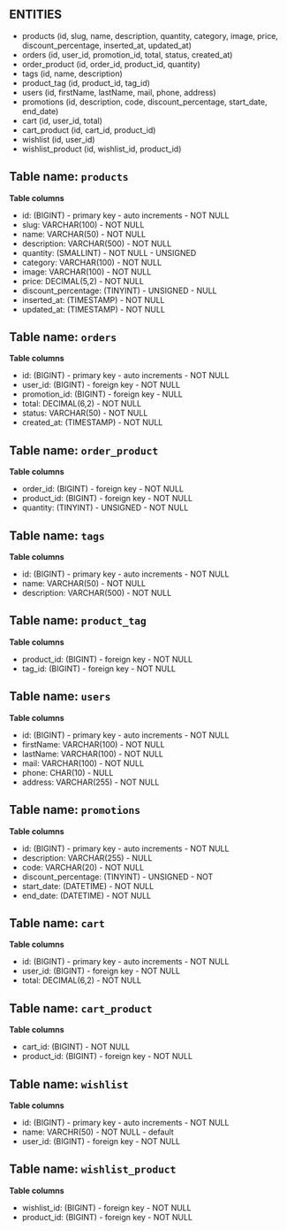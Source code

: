 ## ENTITIES
- products (id, slug, name, description, quantity, category, image, price, discount_percentage, inserted_at, updated_at)
- orders (id, user_id, promotion_id, total, status, created_at)
- order_product (id, order_id, product_id, quantity)
- tags (id, name, description)
- product_tag (id, product_id, tag_id)
- users (id, firstName, lastName, mail, phone, address)
- promotions (id, description, code, discount_percentage, start_date, end_date)
- cart (id, user_id, total)
- cart_product (id, cart_id, product_id)
- wishlist (id, user_id)
- wishlist_product (id, wishlist_id, product_id)

## Table name: `products`
**Table columns**
- id: (BIGINT) - primary key - auto increments - NOT NULL
- slug: VARCHAR(100) - NOT NULL
- name: VARCHAR(50) - NOT NULL
- description: VARCHAR(500) - NOT NULL
- quantity: (SMALLINT) - NOT NULL - UNSIGNED
- category: VARCHAR(100) - NOT NULL
- image: VARCHAR(100) - NOT NULL
- price: DECIMAL(5,2) - NOT NULL
- discount_percentage: (TINYINT) - UNSIGNED - NULL
- inserted_at: (TIMESTAMP) - NOT NULL
- updated_at: (TIMESTAMP) - NOT NULL

## Table name: `orders`
**Table columns**
- id: (BIGINT) - primary key - auto increments - NOT NULL
- user_id: (BIGINT) - foreign key - NOT NULL
- promotion_id: (BIGINT) - foreign key - NULL
- total: DECIMAL(6,2) - NOT NULL
- status: VARCHAR(50) - NOT NULL
- created_at: (TIMESTAMP) - NOT NULL

## Table name: `order_product`
**Table columns**
- order_id: (BIGINT) - foreign key - NOT NULL
- product_id: (BIGINT) - foreign key - NOT NULL
- quantity: (TINYINT) - UNSIGNED - NOT NULL

## Table name: `tags`
**Table columns**
- id: (BIGINT) - primary key - auto increments - NOT NULL
- name: VARCHAR(50) - NOT NULL
- description: VARCHAR(500) - NOT NULL

## Table name: `product_tag`
**Table columns**
- product_id: (BIGINT) - foreign key - NOT NULL
- tag_id: (BIGINT) - foreign key - NOT NULL

## Table name: `users`
**Table columns**
- id: (BIGINT) - primary key - auto increments - NOT NULL
- firstName: VARCHAR(100) - NOT NULL
- lastName: VARCHAR(100) - NOT NULL
- mail: VARCHAR(100) - NOT NULL
- phone: CHAR(10) - NULL
- address: VARCHAR(255) - NOT NULL

## Table name: `promotions`
**Table columns**
- id: (BIGINT) - primary key - auto increments - NOT NULL
- description: VARCHAR(255) - NULL
- code: VARCHAR(20) - NOT NULL
- discount_percentage: (TINYINT) - UNSIGNED - NOT 
- start_date: (DATETIME) - NOT NULL
- end_date: (DATETIME) - NOT NULL

## Table name: `cart`
**Table columns**
- id: (BIGINT) - primary key - auto increments - NOT NULL
- user_id: (BIGINT) - foreign key - NOT NULL
- total: DECIMAL(6,2) - NOT NULL

## Table name: `cart_product`
**Table columns**
- cart_id: (BIGINT) - NOT NULL
- product_id: (BIGINT) - foreign key - NOT NULL

## Table name: `wishlist`
**Table columns**
- id: (BIGINT) - primary key - auto increments - NOT NULL
- name: VARCHR(50) - NOT NULL - default
- user_id: (BIGINT) - foreign key - NOT NULL

## Table name: `wishlist_product`
**Table columns**
- wishlist_id: (BIGINT) - foreign key - NOT NULL
- product_id: (BIGINT) - foreign key - NOT NULL

